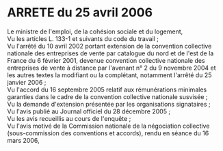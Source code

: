 # ARRETE du 25 avril 2006

Le ministre de l'emploi, de la cohésion sociale et du logement,  
 Vu les articles L. 133-1 et suivants du code du travail ;  
 Vu l'arrêté du 10 avril 2002 portant extension de la convention collective nationale des entreprises de vente par catalogue du nord et de l'est de la France du 6 février 2001, devenue convention collective nationale des entreprises de vente à distance par l'avenant n° 2 du 9 novembre 2004 et les autres textes la modifiant ou la complétant, notamment l'arrêté du 25 janvier 2006 ;  
 Vu l'accord du 16 septembre 2005 relatif aux rémunérations minimales garanties dans le cadre de la convention collective nationale susvisée ;  
 Vu la demande d'extension présentée par les organisations signataires ;  
 Vu l'avis publié au Journal officiel du 28 décembre 2005 ;  
 Vu les avis recueillis au cours de l'enquête ;  
 Vu l'avis motivé de la Commission nationale de la négociation collective (sous-commission des conventions et accords), rendu en séance du 16 mars 2006,  
